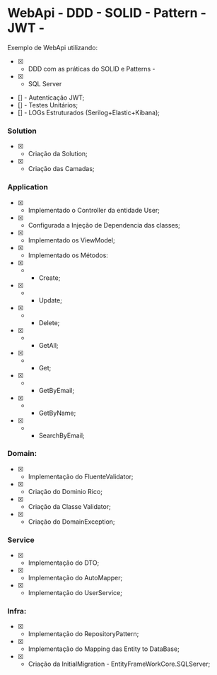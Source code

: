 # WebApi - DDD - SOLID - Pattern - JWT - 
Exemplo de WebApi utilizando:
* [x] - DDD com as práticas do SOLID e Patterns - 
* [x] - SQL Server
* [] - Autenticação JWT;
* [] - Testes Unitários;
* [] - LOGs Estruturados (Serilog+Elastic+Kibana);

### Solution
* [X] - Criação da Solution;
* [X] - Criação das Camadas;

### Application
* [x] - Implementado o Controller da entidade User;
* [x] - Configurada a Injeção de Dependencia das classes;
* [x] - Implementado os ViewModel;
* [x] - Implementado os Métodos:
* [x] - - Create;
* [x] - - Update;
* [x] - - Delete;
* [x] - - GetAll;
* [x] - - Get;
* [x] - - GetByEmail;
* [x] - - GetByName;
* [x] - - SearchByEmail;

### Domain:
* [x] - Implementação do FluenteValidator;
* [x] - Criação do Dominio Rico;
* [x] - Criação da Classe Validator;
* [x] - Criação do DomainException;

### Service
* [x] - Implementação do DTO;
* [x] - Implementação do AutoMapper;
* [x] - Implementação do UserService;

### Infra:
* [x] - Implementação do RepositoryPattern;
* [x] - Implementação do Mapping das Entity to DataBase;
* [x] - Criação da InitialMigration - EntityFrameWorkCore.SQLServer;



